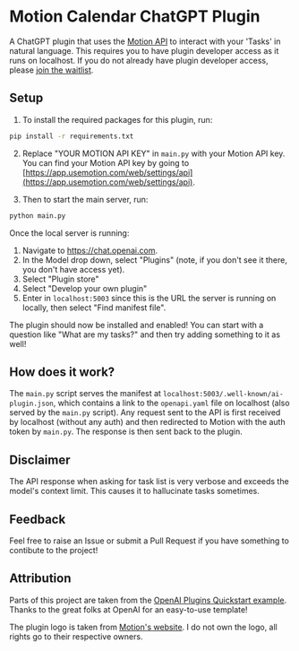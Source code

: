 # Motion Calendar ChatGPT Plugin

A ChatGPT plugin that uses the [Motion API](https://app.usemotion.com/) to interact with your 'Tasks' in natural language. This requires you to have plugin developer access as it runs on localhost. If you do not already have plugin developer access, please [join the waitlist](https://openai.com/waitlist/plugins).

## Setup
1. To install the required packages for this plugin, run:

```bash
pip install -r requirements.txt
```

2. Replace "YOUR MOTION API KEY" in `main.py` with your Motion API key. You can find your Motion API key by going to [https://app.usemotion.com/web/settings/api](https://app.usemotion.com/web/settings/api).

3. Then to start the main server, run:

```bash
python main.py
```

Once the local server is running:

1. Navigate to https://chat.openai.com. 
2. In the Model drop down, select "Plugins" (note, if you don't see it there, you don't have access yet).
3. Select "Plugin store"
4. Select "Develop your own plugin"
5. Enter in `localhost:5003` since this is the URL the server is running on locally, then select "Find manifest file".

The plugin should now be installed and enabled! You can start with a question like "What are my tasks?" and then try adding something to it as well! 

## How does it work?

The `main.py` script serves the manifest at `localhost:5003/.well-known/ai-plugin.json`, which contains a link to the `openapi.yaml` file on localhost (also served by the `main.py` script). Any request sent to the API is first received by localhost (without any auth) and then redirected to Motion with the auth token by `main.py`. The response is then sent back to the plugin.

## Disclaimer
The API response when asking for task list is very verbose and exceeds the model's context limit. This causes it to hallucinate tasks sometimes.

## Feedback
Feel free to raise an Issue or submit a Pull Request if you have something to contibute to the project!

## Attribution
Parts of this project are taken from the [OpenAI Plugins Quickstart example](https://github.com/openai/plugins-quickstart). Thanks to the great folks at OpenAI for an easy-to-use template!

The plugin logo is taken from [Motion's website](https://app.usemotion.com/). I do not own the logo, all rights go to their respective owners.